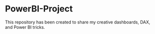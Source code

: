 # PowerBI-Project

This repository has been created to share my creative dashboards, DAX, and Power BI tricks.

